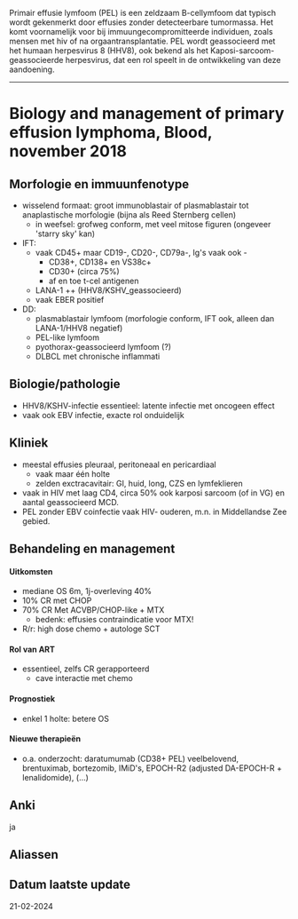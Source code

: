 Primair effusie lymfoom (PEL) is een zeldzaam B-cellymfoom dat typisch wordt gekenmerkt door effusies zonder detecteerbare tumormassa. Het komt voornamelijk voor bij immuungecompromitteerde individuen, zoals mensen met hiv of na orgaantransplantatie. PEL wordt geassocieerd met het humaan herpesvirus 8 (HHV8), ook bekend als het Kaposi-sarcoom-geassocieerde herpesvirus, dat een rol speelt in de ontwikkeling van deze aandoening.
___
# Biology and management of primary effusion lymphoma, Blood, november 2018
## Morfologie en immuunfenotype
- wisselend formaat: groot immunoblastair of plasmablastair tot anaplastische morfologie (bijna als Reed Sternberg cellen)
	- in weefsel: grofweg conform, met veel mitose figuren (ongeveer 'starry sky' kan)
- IFT: 
	- vaak CD45+ maar CD19-, CD20-, CD79a-, Ig's vaak ook -
		- CD38+, CD138+ en VS38c+
		- CD30+ (circa 75%)
		- af en toe t-cel antigenen 
	- LANA-1 ++ (HHV8/KSHV_geassocieerd)
	- vaak EBER positief
- DD:
	- plasmablastair lymfoom (morfologie conform, IFT ook, alleen dan LANA-1/HHV8 negatief)
	- PEL-like lymfoom
	- pyothorax-geassocieerd lymfoom (?)
	- DLBCL met chronische inflammati
## Biologie/pathologie
- HHV8/KSHV-infectie essentieel: latente infectie met oncogeen effect
- vaak ook EBV infectie, exacte rol onduidelijk
## Kliniek
- meestal effusies pleuraal, peritoneaal en pericardiaal
	- vaak maar één holte
	- zelden exctracavitair: GI, huid, long, CZS en lymfeklieren
- vaak in HIV met laag CD4, circa 50% ook karposi sarcoom (of in VG) en aantal geassocieerd MCD.
- PEL zonder EBV coinfectie vaak HIV- ouderen, m.n. in Middellandse Zee gebied.
## Behandeling en management
#### Uitkomsten
- mediane OS 6m, 1j-overleving 40%
- 10% CR met CHOP
- 70% CR Met ACVBP/CHOP-like + MTX
	- bedenk: effusies contraindicatie voor MTX!
- R/r: high dose chemo + autologe SCT
#### Rol van ART
- essentieel, zelfs CR gerapporteerd
	- cave interactie met chemo
#### Prognostiek
- enkel 1 holte: betere OS
#### Nieuwe therapieën
- o.a. onderzocht: daratumumab (CD38+ PEL) veelbelovend, brentuximab, bortezomib, IMiD's, EPOCH-R2 (adjusted DA-EPOCH-R + lenalidomide), (...)
## Anki
ja
## Aliassen
## Datum laatste update
21-02-2024